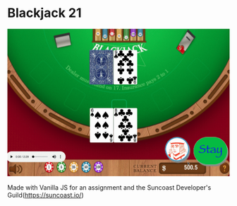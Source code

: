 # Blackjack 21

![](Blackjack.gif)

Made with Vanilla JS for an assignment and the Suncoast Developer's Guild(https://suncoast.io/)
